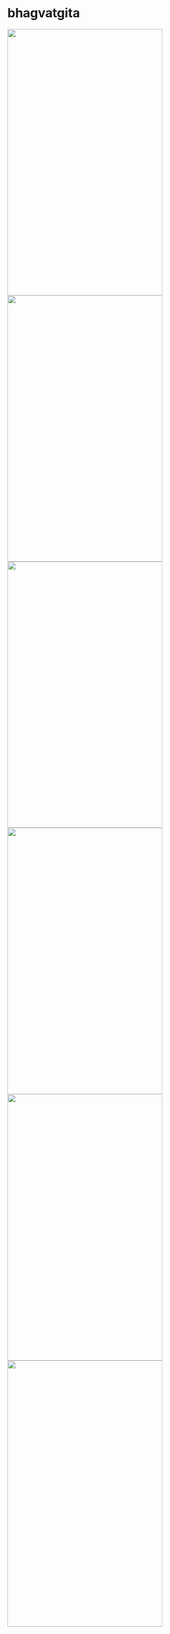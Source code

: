 # bhagvatgita

<p>
  <img src="https://github.com/user-attachments/assets/4237f895-fc10-4275-a416-80adfdccf238"width="350" height="600"/>
   <img src="https://github.com/user-attachments/assets/cc35bf21-1080-4738-9548-b71ee6ceaf50"width="350" height="600"/>
   <img src="https://github.com/user-attachments/assets/afa84164-84e8-4cbb-ab19-e9e9aaf80dbf"width="350" height="600"/>
   <img src="https://github.com/user-attachments/assets/7410f2af-4ddc-4ab1-bc2e-5fc7c12e5f28"width="350" height="600"/>
   <img src="https://github.com/user-attachments/assets/4a25f2de-0862-4d80-b7e5-30452e8fa1b0"width="350" height="600"/>
   <img src="https://github.com/user-attachments/assets/cb1b1536-f0be-439f-a4ad-0533aeac3a9e"width="350" height="600"/>

</p>

